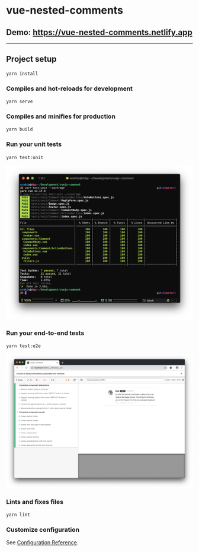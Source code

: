 # vue-nested-comments 
## Demo: https://vue-nested-comments.netlify.app
---

## Project setup
```
yarn install
```

### Compiles and hot-reloads for development
```
yarn serve
```

### Compiles and minifies for production
```
yarn build
```

### Run your unit tests
```
yarn test:unit
```
![unit test coverage screenshot](screenshots/unit.png)

### Run your end-to-end tests
```
yarn test:e2e
```
![end to end testing screenshot](screenshots/e2e.png)

### Lints and fixes files
```
yarn lint
```

### Customize configuration
See [Configuration Reference](https://cli.vuejs.org/config/).
